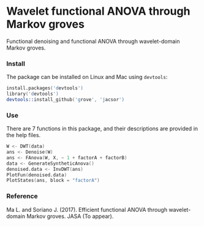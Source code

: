 Wavelet functional ANOVA through Markov groves
==============================================

Functional denoising and functional ANOVA through wavelet-domain Markov groves.

### Install
The package can be installed on Linux and Mac using `devtools`:

```S
install.packages('devtools')
library('devtools')
devtools::install_github('grove', 'jacsor')
```

### Use
There are 7 functions in this package, and their descriptions are provided in the help files.

```S
W <- DWT(data)
ans <- Denoise(W)
ans <- FAnova(W, X, ~ 1 + factorA + factorB)
data <- GenerateSyntheticAnova()
denoised.data <- InvDWT(ans)
PlotFun(denoised.data)
PlotStates(ans, block = "factorA")
```

### Reference
Ma L. and Soriano J. (2017). Efficient functional ANOVA through wavelet-domain 
Markov groves. JASA (To appear).

